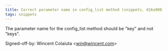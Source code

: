 ```yaml
---
title: Correct parameter name in config_list method (snippets, d16a900)
tags: snippets
---
```


The parameter name for the config_list method should be "key" and not "keys".

Signed-off-by: Wincent Colaiuta &lt;win@wincent.com&gt;
